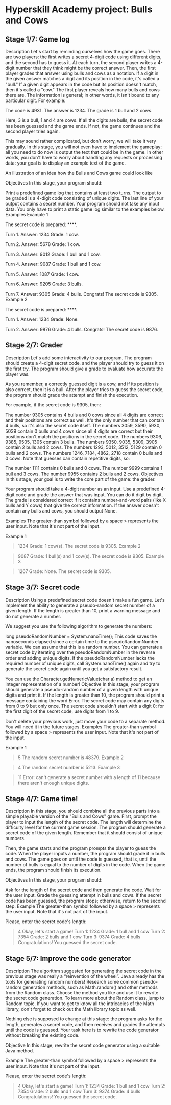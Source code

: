 # Hyperskill Academy project: Bulls and Cows

## Stage 1/7: Game log
Description
Let's start by reminding ourselves how the game goes. There are two players: the first writes a secret 4-digit code using different digits, and the second has to guess it. At each turn, the second player writes a 4-digit number that they think might be the correct answer. Then, the first player grades that answer using bulls and cows as a notation. If a digit in the given answer matches a digit and its position in the code, it's called a "bull." If a given digit appears in the code but its position doesn't match, then it's called a "cow." The first player reveals how many bulls and cows there are. The information is general; in other words, it isn't bound to any particular digit. For example:

The code is 4931.
The answer is 1234.
The grade is 1 bull and 2 cows.

Here, 3 is a bull, 1 and 4 are cows. If all the digits are bulls, the secret code has been guessed and the game ends. If not, the game continues and the second player tries again.

This may sound rather complicated, but don't worry, we will take it very gradually. In this stage, you will not even have to implement the gameplay: all you need to do now is output the text that could be in the game. In other words, you don't have to worry about handling any requests or processing data: your goal is to display an example text of the game.

An illustration of an idea how the Bulls and Cows game could look like

Objectives
In this stage, your program should:

Print a predefined game log that contains at least two turns.
The output to be graded is a 4-digit code consisting of unique digits.
The last line of your output contains a secret number.
Your program should not take any input data. You only have to print a static game log similar to the examples below.
Examples
Example 1

The secret code is prepared: ****.

Turn 1. Answer:
1234
Grade: 1 cow.

Turn 2. Answer:
5678
Grade: 1 cow.

Turn 3. Answer:
9012
Grade: 1 bull and 1 cow.

Turn 4. Answer:
9087
Grade: 1 bull and 1 cow.

Turn 5. Answer:
1087
Grade: 1 cow.

Turn 6. Answer:
9205
Grade: 3 bulls.

Turn 7. Answer:
9305
Grade: 4 bulls.
Congrats! The secret code is 9305.
Example 2

The secret code is prepared: ****.

Turn 1. Answer:
1234
Grade: None.

Turn 2. Answer:
9876
Grade: 4 bulls.
Congrats! The secret code is 9876.

## Stage 2/7: Grader
Description
Let's add some interactivity to our program. The program should create a 4-digit secret code, and the player should try to guess it on the first try. The program should give a grade to evaluate how accurate the player was.

As you remember, a correctly guessed digit is a cow, and if its position is also correct, then it is a bull. After the player tries to guess the secret code, the program should grade the attempt and finish the execution.

For example, if the secret code is 9305, then:

The number 9305 contains 4 bulls and 0 cows since all 4 digits are correct and their positions are correct as well. It's the only number that can contain 4 bulls, so it's also the secret code itself.
The numbers 3059, 3590, 5930, 5039 contain 0 bulls and 4 cows since all 4 digits are correct but their positions don't match the positions in the secret code.
The numbers 9306, 9385, 9505, 1305 contain 3 bulls.
The numbers 9350, 9035, 5309, 3905 contain 2 bulls and 2 cows.
The numbers 1293, 5012, 3512, 5129 contain 0 bulls and 2 cows.
The numbers 1246, 7184, 4862, 2718 contain 0 bulls and 0 cows.
Note that guesses can contain repetitive digits, so:

The number 1111 contains 0 bulls and 0 cows.
The number 9999 contains 1 bull and 3 cows.
The number 9955 contains 2 bulls and 2 cows.
Objectives
In this stage, your goal is to write the core part of the game: the grader.

Your program should take a 4-digit number as an input.
Use a predefined 4-digit code and grade the answer that was input. You can do it digit by digit.
The grade is considered correct if it contains number-and-word pairs (like X bulls and Y cows) that give the correct information. If the answer doesn't contain any bulls and cows, you should output None.

Examples
The greater-than symbol followed by a space > represents the user input. Note that it's not part of the input.

Example 1

> 1234
Grade: 1 cow(s). The secret code is 9305.
Example 2

> 9087
Grade: 1 bull(s) and 1 cow(s). The secret code is 9305.
Example 3

> 1267
Grade: None. The secret code is 9305.

## Stage 3/7: Secret code
Description
Using a predefined secret code doesn't make a fun game. Let's implement the ability to generate a pseudo-random secret number of a given length. If the length is greater than 10, print a warning message and do not generate a number.

We suggest you use the following algorithm to generate the numbers:

long pseudoRandomNumber = System.nanoTime();
This code saves the nanoseconds elapsed since a certain time to the pseudoRandomNumber variable. We can assume that this is a random number. You can generate a secret code by iterating over the pseudoRandomNumber in the reverse order and adding unique digits. If the pseudoRandomNumber lacks the required number of unique digits, call System.nanoTime() again and try to generate the secret code again until you get a satisfactory result.

You can use the Character.getNumericValue(char a) method to get an integer representation of a number!
Objective
In this stage, your program should generate a pseudo-random number of a given length with unique digits and print it. If the length is greater than 10, the program should print a message containing the word Error. The secret code may contain any digits from 0 to 9 but only once. The secret code shouldn't start with a digit 0: for the first digit of the secret code, use digits from 1 to 9.

Don't delete your previous work, just move your code to a separate method. You will need it in the future stages.
Examples
The greater-than symbol followed by a space > represents the user input. Note that it's not part of the input.

Example 1

> 5
The random secret number is 48379.
Example 2

> 4
The random secret number is 5213.
Example 3

> 11
Error: can't generate a secret number with a length of 11 because there aren't enough unique digits.

## Stage 4/7: Game time!
Description
In this stage, you should combine all the previous parts into a simple playable version of the "Bulls and Cows" game. First, prompt the player to input the length of the secret code. The length will determine the difficulty level for the current game session. The program should generate a secret code of the given length. Remember that it should consist of unique numbers.

Then, the game starts and the program prompts the player to guess the code. When the player inputs a number, the program should grade it in bulls and cows. The game goes on until the code is guessed, that is, until the number of bulls is equal to the number of digits in the code. When the game ends, the program should finish its execution.

Objectives
In this stage, your program should:

Ask for the length of the secret code and then generate the code.
Wait for the user input.
Grade the guessing attempt in bulls and cows.
If the secret code has been guessed, the program stops; otherwise, return to the second step.
Example
The greater-than symbol followed by a space > represents the user input. Note that it's not part of the input.

Please, enter the secret code's length:
> 4
Okay, let's start a game!
Turn 1:
> 1234
Grade: 1 bull and 1 cow
Turn 2:
> 7354
Grade: 2 bulls and 1 cow
Turn 3:
> 9374
Grade: 4 bulls
Congratulations! You guessed the secret code.

## Stage 5/7: Improve the code generator
Description
The algorithm suggested for generating the secret code in the previous stage was really a “reinvention of the wheel”. Java already has the tools for generating random numbers! Research some common pseudo-random generation methods, such as Math.random() and other methods from the Random class. Choose the method you like and use it to rewrite the secret code generation. To learn more about the Random class, jump to Random topic. If you want to get to know all the intricacies of the Math library, don't forget to check out the Math library topic as well.

Nothing else is supposed to change at this stage: the program asks for the length, generates a secret code, and then receives and grades the attempts until the code is guessed. Your task here is to rewrite the code generator without breaking the existing code.

Objective
In this stage, rewrite the secret code generator using a suitable Java method.

Example
The greater-than symbol followed by a space > represents the user input. Note that it's not part of the input.

Please, enter the secret code's length:
> 4
Okay, let's start a game!
Turn 1:
> 1234
Grade: 1 bull and 1 cow
Turn 2:
> 7354
Grade: 2 bulls and 1 cow
Turn 3:
> 9374
Grade: 4 bulls
Congratulations! You guessed the secret code.